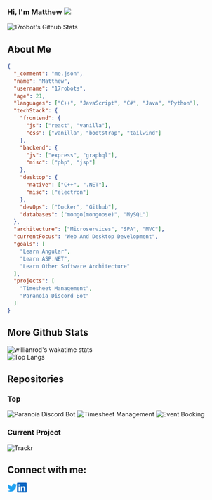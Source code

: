 ### Hi, I'm Matthew <img src="https://media.giphy.com/media/hvRJCLFzcasrR4ia7z/giphy.gif" width="25px">
![17robot's Github Stats](https://github-readme-stats.vercel.app/api?username=17robots&show_icons=true&theme=react)

## About Me
```json
{
  "_comment": "me.json",
  "name": "Matthew",
  "username": "17robots",
  "age": 21,
  "languages": ["C++", "JavaScript", "C#", "Java", "Python"],
  "techStack": {
    "frontend": {
      "js": ["react", "vanilla"],
      "css": ["vanilla", "bootstrap", "tailwind"]
    },
    "backend": {
      "js": ["express", "graphql"],
      "misc": ["php", "jsp"]
    },
    "desktop": {
      "native": ["C++", ".NET"],
      "misc": ["electron"]
    },
    "devOps": ["Docker", "Github"],
    "databases": ["mongo(mongoose)", "MySQL"]
  },
  "architecture": ["Microservices", "SPA", "MVC"],
  "currentFocus": "Web And Desktop Development",
  "goals": [
    "Learn Angular",
    "Learn ASP.NET",
    "Learn Other Software Architecture"
  ],
  "projects": [
    "Timesheet Management",
    "Paranoia Discord Bot"
  ]
}
```
## More Github Stats
![willianrod's wakatime stats](https://github-readme-stats.vercel.app/api/wakatime?username=17robots&theme=react)
<br />
![Top Langs](https://github-readme-stats.vercel.app/api/top-langs/?username=17robots&layout=compact&langs_count=10&theme=react)
<br />

## Repositories
### Top
![Paranoia Discord Bot](https://github-readme-stats.vercel.app/api/pin/?username=17robots&repo=discord-paranoia-bot&theme=react)
![Timesheet Management](https://github-readme-stats.vercel.app/api/pin/?username=17robots&repo=timesheetmanagement&theme=react)
![Event Booking](https://github-readme-stats.vercel.app/api/pin/?username=17robots&repo=EventBooking&theme=react)

### Current Project
![Trackr](https://github-readme-stats.vercel.app/api/pin/?username=17robots&repo=trackr_v2&theme=react)

## Connect with me:
[<img align="left" alt="codeSTACKr | Twitter" width="22px" src="./twitter.svg" />][twitter]
[<img align="left" alt="codeSTACKr | LinkedIn" width="22px" src="./linkedin.svg" />][linkedin]
<br />

[twitter]: https://twitter.com/mdray1211
[linkedin]: https://www.linkedin.com/in/17robots/

